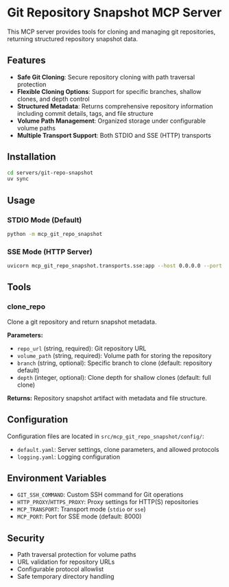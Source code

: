 # Git Repository Snapshot MCP Server

This MCP server provides tools for cloning and managing git repositories, returning structured repository snapshot data.

## Features

- **Safe Git Cloning**: Secure repository cloning with path traversal protection
- **Flexible Cloning Options**: Support for specific branches, shallow clones, and depth control
- **Structured Metadata**: Returns comprehensive repository information including commit details, tags, and file structure
- **Volume Path Management**: Organized storage under configurable volume paths
- **Multiple Transport Support**: Both STDIO and SSE (HTTP) transports

## Installation

```bash
cd servers/git-repo-snapshot
uv sync
```

## Usage

### STDIO Mode (Default)

```bash
python -m mcp_git_repo_snapshot
```

### SSE Mode (HTTP Server)

```bash
uvicorn mcp_git_repo_snapshot.transports.sse:app --host 0.0.0.0 --port 8000
```

## Tools

### clone_repo

Clone a git repository and return snapshot metadata.

**Parameters:**
- `repo_url` (string, required): Git repository URL
- `volume_path` (string, required): Volume path for storing the repository
- `branch` (string, optional): Specific branch to clone (default: repository default)
- `depth` (integer, optional): Clone depth for shallow clones (default: full clone)

**Returns:**
Repository snapshot artifact with metadata and file structure.

## Configuration

Configuration files are located in `src/mcp_git_repo_snapshot/config/`:

- `default.yaml`: Server settings, clone parameters, and allowed protocols
- `logging.yaml`: Logging configuration

## Environment Variables

- `GIT_SSH_COMMAND`: Custom SSH command for Git operations
- `HTTP_PROXY`/`HTTPS_PROXY`: Proxy settings for HTTP(S) repositories
- `MCP_TRANSPORT`: Transport mode (`stdio` or `sse`)
- `MCP_PORT`: Port for SSE mode (default: 8000)

## Security

- Path traversal protection for volume paths
- URL validation for repository URLs
- Configurable protocol allowlist
- Safe temporary directory handling